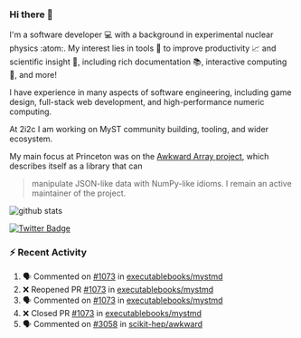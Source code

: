 ### Hi there 👋 

I'm a software developer 💻 with a background in experimental nuclear physics :atom:. My interest lies in tools :wrench: to improve productivity :chart_with_upwards_trend: and scientific insight :telescope:, including rich documentation 📚, interactive computing 🧮, and more! 

I have experience in many aspects of software engineering, including game design, full-stack web development, and high-performance numeric computing. 

At 2i2c I am working on MyST community building, tooling, and wider ecosystem. 

My main focus at Princeton was on the [Awkward Array project](awkward-array.org/), which describes itself as a library that can 
> manipulate JSON-like data with NumPy-like idioms. I remain an active maintainer of the project. 

![github stats](https://github-readme-stats.vercel.app/api?username=agoose77&show_icons=true&hide_rank=true&hide_title=true&bg_color=30,e76445,904e95&text_color=efe3ec&icon_color=efe3ec)
<!--
**agoose77/agoose77** is a ✨ _special_ ✨ repository because its `README.md` (this file) appears on your GitHub profile.

Here are some ideas to get you started:

- 🔭 I’m currently working on ...
- 🌱 I’m currently learning ...
- 👯 I’m looking to collaborate on ...
- 🤔 I’m looking for help with ...
- 💬 Ask me about ...
- 📫 How to reach me: ...
- 😄 Pronouns: ...
- ⚡ Fun fact: ...
-->

[![Twitter Badge](https://img.shields.io/twitter/follow/agoose77?style=flat-square&logo=Twitter&logoColor=white&color=cornflowerblue)](https://twitter.com/agoose77)

### :zap: Recent Activity

<!--START_SECTION:activity-->
1. 🗣 Commented on [#1073](https://github.com/executablebooks/mystmd/pull/1073#issuecomment-2047920138) in [executablebooks/mystmd](https://github.com/executablebooks/mystmd)
2. ❌ Reopened PR [#1073](https://github.com/executablebooks/mystmd/pull/1073) in [executablebooks/mystmd](https://github.com/executablebooks/mystmd)
3. 🗣 Commented on [#1073](https://github.com/executablebooks/mystmd/pull/1073#issuecomment-2047275702) in [executablebooks/mystmd](https://github.com/executablebooks/mystmd)
4. ❌ Closed PR [#1073](https://github.com/executablebooks/mystmd/pull/1073) in [executablebooks/mystmd](https://github.com/executablebooks/mystmd)
5. 🗣 Commented on [#3058](https://github.com/scikit-hep/awkward/pull/3058#issuecomment-2047039339) in [scikit-hep/awkward](https://github.com/scikit-hep/awkward)
<!--END_SECTION:activity-->
